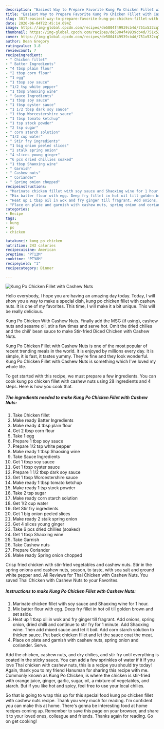 ```yaml
---
description: "Easiest Way to Prepare Favorite Kung Po Chicken Fillet with Cashew Nuts"
title: "Easiest Way to Prepare Favorite Kung Po Chicken Fillet with Cashew Nuts"
slug: 3017-easiest-way-to-prepare-favorite-kung-po-chicken-fillet-with-cashew-nuts
date: 2020-06-04T22:45:14.694Z
image: https://img-global.cpcdn.com/recipes/de5804f49939cb4d/751x532cq70/kung-po-chicken-fillet-with-cashew-nuts-recipe-main-photo.jpg
thumbnail: https://img-global.cpcdn.com/recipes/de5804f49939cb4d/751x532cq70/kung-po-chicken-fillet-with-cashew-nuts-recipe-main-photo.jpg
cover: https://img-global.cpcdn.com/recipes/de5804f49939cb4d/751x532cq70/kung-po-chicken-fillet-with-cashew-nuts-recipe-main-photo.jpg
author: Dean Gregory
ratingvalue: 3.8
reviewcount: 7
recipeingredient:
- " Chicken fillet"
- " Batter Ingredients"
- "4 tbsp plain flour"
- "2 tbsp corn flour"
- "1 egg"
- "1 tbsp soy sauce"
- "1/2 tsp white pepper"
- "1 tbsp Shaoxing wine"
- " Sauce Ingredients"
- "1 tbsp soy sauce"
- "1 tbsp oyster sauce"
- "1 1/2 tbsp dark soy sauce"
- "1 tbsp Worcestershire sauce"
- "1 tbsp tomato ketchup"
- "1 tsp stock powder"
- "2 tsp sugar"
- " corn starch solution"
- "1/2 cup water"
- " Stir fry ingredients"
- "1 big onion peeled slices"
- "2 stalk spring onion"
- "4 slices young ginger"
- "6 pcs dried chillies soaked"
- "1 tbsp Shaoxing wine"
- " Garnish"
- " Cashew nuts"
- " Coriander"
- " Spring onion chopped"
recipeinstructions:
- "Marinate chicken fillet with soy sauce and Shaoxing wine for 1 hour."
- "Mix batter flour with egg. Deep fry fillet in hot oil till golden brown and set aside."
- "Heat up 1 tbsp oil in wok and fry ginger till fragrant. Add onions, spring onion, dried chilli and continue to stir fry for 1 minute. Add Shaoxing wine. Then add mixed sauce and let it boil. Add corn starch solution to thicken sauce. Put back chicken fillet and let the sauce coat the meat."
- "Place on plate and garnish with cashew nuts, spring onion and coriander. Serve."
categories:
- Recipe
tags:
- kung
- po
- chicken

katakunci: kung po chicken 
nutrition: 243 calories
recipecuisine: American
preptime: "PT12M"
cooktime: "PT38M"
recipeyield: "1"
recipecategory: Dinner

---
```



![Kung Po Chicken Fillet with Cashew Nuts](https://img-global.cpcdn.com/recipes/de5804f49939cb4d/751x532cq70/kung-po-chicken-fillet-with-cashew-nuts-recipe-main-photo.jpg)

Hello everybody, I hope you are having an amazing day today. Today, I will show you a way to make a special dish, kung po chicken fillet with cashew nuts. It is one of my favorites. This time, I will make it a bit unique. This will be really delicious.

Kung Po Chicken With Cashew Nuts. Finally add the MSG (if using), cashew nuts and sesame oil, stir a few times and serve hot. Omit the dried chilies and the chili&#39; bean sauce to make Stir-fried Diced Chicken with Cashew Nuts.

Kung Po Chicken Fillet with Cashew Nuts is one of the most popular of recent trending meals in the world. It is enjoyed by millions every day. It is simple, it is fast, it tastes yummy. They're fine and they look wonderful. Kung Po Chicken Fillet with Cashew Nuts is something which I've loved my whole life.


To get started with this recipe, we must prepare a few ingredients. You can cook kung po chicken fillet with cashew nuts using 28 ingredients and 4 steps. Here is how you cook that.

<!--inarticleads1-->

##### The ingredients needed to make Kung Po Chicken Fillet with Cashew Nuts:

1. Take  Chicken fillet
1. Make ready  Batter Ingredients
1. Make ready 4 tbsp plain flour
1. Get 2 tbsp corn flour
1. Take 1 egg
1. Prepare 1 tbsp soy sauce
1. Prepare 1/2 tsp white pepper
1. Make ready 1 tbsp Shaoxing wine
1. Take  Sauce Ingredients
1. Get 1 tbsp soy sauce
1. Get 1 tbsp oyster sauce
1. Prepare 1 1/2 tbsp dark soy sauce
1. Get 1 tbsp Worcestershire sauce
1. Make ready 1 tbsp tomato ketchup
1. Make ready 1 tsp stock powder
1. Take 2 tsp sugar
1. Make ready  corn starch solution
1. Get 1/2 cup water
1. Get  Stir fry ingredients
1. Get 1 big onion peeled slices
1. Make ready 2 stalk spring onion
1. Get 4 slices young ginger
1. Take 6 pcs dried chillies (soaked)
1. Get 1 tbsp Shaoxing wine
1. Take  Garnish
1. Take  Cashew nuts
1. Prepare  Coriander
1. Make ready  Spring onion chopped


Crisp fried chicken with stir-fried vegetables and cashew nuts. Stir in the spring onions and cashew nuts, season, to taste, with sea salt and ground white pepper and. All Reviews for Thai Chicken with Cashew Nuts. You saved Thai Chicken with Cashew Nuts to your Favorites. 

<!--inarticleads2-->

##### Instructions to make Kung Po Chicken Fillet with Cashew Nuts:

1. Marinate chicken fillet with soy sauce and Shaoxing wine for 1 hour.
1. Mix batter flour with egg. Deep fry fillet in hot oil till golden brown and set aside.
1. Heat up 1 tbsp oil in wok and fry ginger till fragrant. Add onions, spring onion, dried chilli and continue to stir fry for 1 minute. Add Shaoxing wine. Then add mixed sauce and let it boil. Add corn starch solution to thicken sauce. Put back chicken fillet and let the sauce coat the meat.
1. Place on plate and garnish with cashew nuts, spring onion and coriander. Serve.


Add the chicken, cashew nuts, and dry chilies, and stir fry until everything is coated in the sticky sauce. You can add a few sprinkles of water if it If you love Thai chicken with cashew nuts, this is a recipe you should try today! Again, thank you to my friend Hanuman for sharing this recipe with me. Commonly known as Kung Po Chicken, is where the chicken is stir-fried with orange juice, ginger, garlic, sugar, oil, a mixture of vegetables, and starch. But if you like hot and spicy, feel free to use your local chilies. 

So that is going to wrap this up for this special food kung po chicken fillet with cashew nuts recipe. Thank you very much for reading. I'm confident you can make this at home. There's gonna be interesting food at home recipes coming up. Remember to save this page on your browser, and share it to your loved ones, colleague and friends. Thanks again for reading. Go on get cooking!
